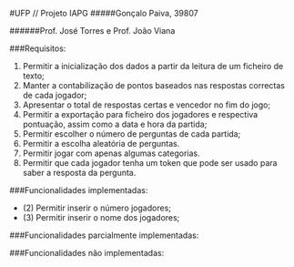 #UFP // Projeto IAPG
#####Gonçalo Paiva, 39807

######Prof. José Torres e Prof. João Viana
   
###Requisitos:

1. Permitir a inicialização dos dados a partir da leitura de um ficheiro de texto;
4. Manter a contabilização de pontos baseados nas respostas correctas de cada
jogador;
5. Apresentar o total de respostas certas e vencedor no fim do jogo;
6. Permitir a exportação para ficheiro dos jogadores e respectiva pontuação, assim
como a data e hora da partida;
7. Permitir escolher o número de perguntas de cada partida;
8. Permitir a escolha aleatória de perguntas.
9. Permitir jogar com apenas algumas categorias.
10. Permitir que cada jogador tenha um token que pode ser usado para saber a resposta
da pergunta.


###Funcionalidades implementadas:
- (2) Permitir inserir o número jogadores;
- (3) Permitir inserir o nome dos jogadores;

###Funcionalidades parcialmente implementadas:


###Funcionalidades não implementadas: